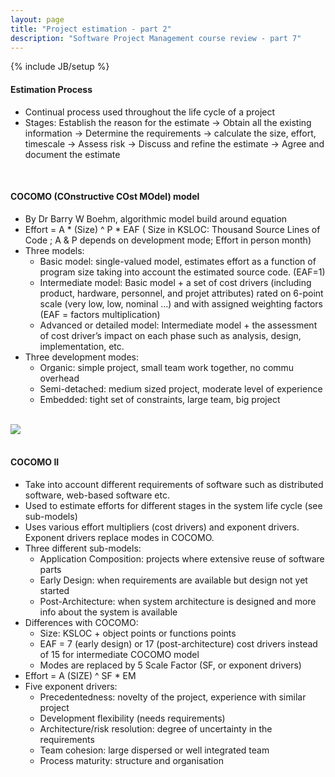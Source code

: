 ```yaml
---
layout: page
title: "Project estimation - part 2"
description: "Software Project Management course review - part 7"
---
```

{% include JB/setup %}

#### Estimation Process
* Continual process used throughout the life cycle of a project
* Stages: Establish the reason for the estimate -> Obtain all the existing information -> Determine the requirements -> calculate the size, effort, timescale -> Assess risk -> Discuss and refine the estimate -> Agree and document the estimate

<br/>

#### COCOMO (COnstructive COst MOdel) model

* By Dr Barry W Boehm, algorithmic model build around equation
* Effort = A * (Size) ^ P * EAF ( Size in KSLOC: Thousand Source Lines of Code ; A & P depends on development mode; Effort in person month)
* Three models:
    - Basic model: single-valued model, estimates effort as a function of program size taking into account the estimated source code. (EAF=1)
    - Intermediate model: Basic model + a set of cost drivers (including product, hardware, personnel, and projet attributes) rated on 6-point scale (very low, low, nominal …) and with assigned weighting factors (EAF = factors multiplication)
    - Advanced or detailed model: Intermediate model + the assessment of cost driver’s impact on each phase such as analysis, design, implementation, etc.
* Three development modes:
    - Organic: simple project, small team work together, no commu overhead
    - Semi-detached: medium sized project, moderate level of experience
    - Embedded: tight set of constraints, large team, big project

<br/>

<div class="row">
    <img class="span7 offset2" src="{{ ASSET_PATH }}/img/page/courses/estimation.png" />
</div>

<br/>


#### COCOMO II

* Take into account different requirements of software such as distributed software, web-based software etc.
* Used to estimate efforts for different stages in the system life cycle (see sub-models)
* Uses various effort multipliers (cost drivers) and exponent drivers. Exponent drivers replace modes in COCOMO.
* Three different sub-models:
    - Application Composition: projects where extensive reuse of software parts
    - Early Design: when requirements are available but design not yet started
    - Post-Architecture: when system architecture is designed and more info about the system is available
* Differences with COCOMO:
    - Size: KSLOC + object points or functions points
    - EAF = 7 (early design) or 17 (post-architecture) cost drivers instead of 15 for intermediate COCOMO model
    - Modes are replaced by 5 Scale Factor (SF, or exponent drivers)
* Effort = A (SIZE) ^ SF * EM
* Five exponent drivers:
    - Precedentedness: novelty of the project, experience with similar project
    - Development flexibility (needs requirements)
    - Architecture/risk resolution: degree of uncertainty in the requirements
    - Team cohesion: large dispersed or well integrated team
    - Process maturity: structure and organisation
